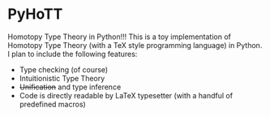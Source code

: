 # PyHoTT
Homotopy Type Theory in Python!!! This is a toy implementation of Homotopy Type Theory (with a TeX style programming language) in Python. I plan to include the following features:
- Type checking (of course)
- Intuitionistic Type Theory
- ~~Unification~~ and type inference
- Code is directly readable by LaTeX typesetter (with a handful of predefined macros)
